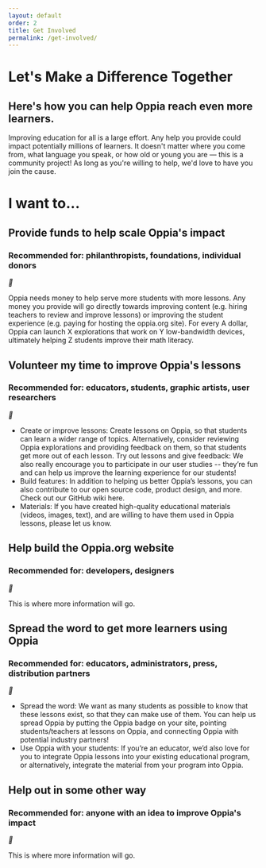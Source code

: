 ```yaml
---
layout: default
order: 2
title: Get Involved
permalink: /get-involved/
---
```


<h1>Let's Make a Difference Together</h1>
<h2>Here's how you can help Oppia reach even more learners.</h2>
<p>Improving education for all is a large effort. Any help you provide could impact potentially millions of learners. It doesn't matter where you come from, what language you speak, or how old or young you are — this is a community project! As long as you're willing to help, we'd love to have you join the cause.</p>

<div class="">
  <h1>I want to...</h1>
  <div class="accordion-row-container">
    <div class="accordion-row-header">
      <div class="accordion-row-text">
        <h2>Provide funds to help scale Oppia's impact</h2>
        <h3>Recommended for: philanthropists, foundations, individual donors</h3>
      </div>
      <i class="material-icons">&#xE5C6;</i>
    </div>
    <div class="accordion-row-body">
      <p>Oppia needs money to help serve more students with more lessons. Any money you provide will go directly towards improving content (e.g. hiring teachers to review and improve lessons) or improving the student experience (e.g. paying for hosting the oppia.org site). For every A dollar, Oppia can launch X explorations that work on Y low-bandwidth devices, ultimately helping Z students improve their math literacy.</p>
    </div>
  </div>
  <div class="accordion-row-container">
    <div class="accordion-row-header">
      <div class="accordion-row-text">
        <h2>Volunteer my time to improve Oppia's lessons</h2>
        <h3>Recommended for: educators, students, graphic artists, user researchers</h3>
      </div>
      <i class="material-icons">&#xE5C6;</i>
    </div>
    <div class="accordion-row-body">
      <ul>
        <li>Create or improve lessons: Create lessons on Oppia, so that students can learn a wider range of topics. Alternatively, consider reviewing Oppia explorations and providing feedback on them, so that students get more out of each lesson.
        Try out lessons and give feedback: We also really encourage you to participate in our user studies -- they’re fun and can help us improve the learning experience for our students!</li>
        <li>Build features: In addition to helping us better Oppia’s lessons, you can also contribute to our open source code, product design, and more. Check out our GitHub wiki here.</li>
        <li>Materials: If you have created high-quality educational materials (videos, images, text), and are willing to have them used in Oppia lessons, please let us know.</li>
      </ul>
    </div>
  </div>
  <div class="accordion-row-container">
    <div class="accordion-row-header">
      <div class="accordion-row-text">
        <h2>Help build the Oppia.org website</h2>
        <h3>Recommended for: developers, designers</h3>
      </div>
      <i class="material-icons">&#xE5C6;</i>
    </div>
    <div class="accordion-row-body">
      <p>This is where more information will go.</p>
    </div>
  </div>
  <div class="accordion-row-container">
    <div class="accordion-row-header">
      <div class="accordion-row-text">
        <h2>Spread the word to get more learners using Oppia</h2>
        <h3>Recommended for: educators, administrators, press, distribution partners</h3>
      </div>
      <i class="material-icons">&#xE5C6;</i>
    </div>
    <div class="accordion-row-body">
      <ul>
        <li>Spread the word: We want as many students as possible to know that these lessons exist, so that they can make use of them. You can help us spread Oppia by putting the Oppia badge on your site, pointing students/teachers at lessons on Oppia, and connecting Oppia with potential industry partners!</li>
        <li>Use Oppia with your students: If you’re an educator, we’d also love for you to integrate Oppia lessons into your existing educational program, or alternatively, integrate the material from your program into Oppia.</li>
      </ul>
    </div>
  </div>
  <div class="accordion-row-container">
    <div class="accordion-row-header">
      <div class="accordion-row-text">
        <h2>Help out in some other way</h2>
        <h3>Recommended for: anyone with an idea to improve Oppia's impact</h3>
      </div>
      <i class="material-icons">&#xE5C6;</i>
    </div>
    <div class="accordion-row-body">
      <p>This is where more information will go.</p>
    </div>
  </div>
</div>
